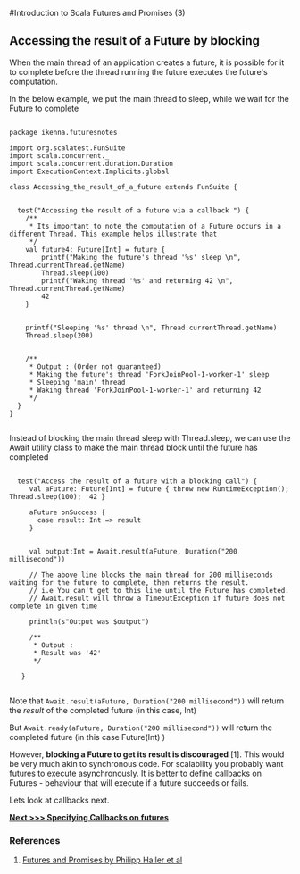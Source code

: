 


#Introduction to Scala Futures and Promises (3)

## Accessing the result of a Future by blocking

When the main thread of an application creates a future, it is possible for it to complete before the thread running the future executes the future's computation.

In the below example, we put the main thread to sleep, while we wait for the Future to complete

```

package ikenna.futuresnotes

import org.scalatest.FunSuite
import scala.concurrent._
import scala.concurrent.duration.Duration
import ExecutionContext.Implicits.global

class Accessing_the_result_of_a_future extends FunSuite {


  test("Accessing the result of a future via a callback ") {
    /**
     * Its important to note the computation of a Future occurs in a different Thread. This example helps illustrate that
     */
    val future4: Future[Int] = future {
        printf("Making the future's thread '%s' sleep \n", Thread.currentThread.getName)
        Thread.sleep(100)
        printf("Waking thread '%s' and returning 42 \n", Thread.currentThread.getName)
        42
    }


    printf("Sleeping '%s' thread \n", Thread.currentThread.getName)
    Thread.sleep(200)


    /**
     * Output : (Order not guaranteed)
     * Making the future's thread 'ForkJoinPool-1-worker-1' sleep
     * Sleeping 'main' thread
     * Waking thread 'ForkJoinPool-1-worker-1' and returning 42
     */
  }
}


```

Instead of blocking the main thread sleep with Thread.sleep, we can use the Await utility class to make the main thread block until the future has completed


```

  test("Access the result of a future with a blocking call") {
     val aFuture: Future[Int] = future { throw new RuntimeException(); Thread.sleep(100);  42 }

     aFuture onSuccess {
       case result: Int => result
     }


     val output:Int = Await.result(aFuture, Duration("200 millisecond"))

     // The above line blocks the main thread for 200 milliseconds waiting for the future to complete, then returns the result.
     // i.e You can't get to this line until the Future has completed.
     // Await.result will throw a TimeoutException if future does not complete in given time

     println(s"Output was $output")

     /**
      * Output :
      * Result was '42'
      */

   }


```

Note that `Await.result(aFuture, Duration("200 millisecond"))` will return the *result* of the completed future (in this case, Int)

But `Await.ready(aFuture, Duration("200 millisecond"))` will return the completed future (in this case Future(Int) )


However, **blocking a Future to get its result is discouraged** [1]. This would be very much akin to synchronous code. For scalability you probably want futures to execute asynchronously.
It is better to define callbacks on Futures - behaviour that will execute if a future succeeds or fails.

Lets look at callbacks next.

**[Next >>> Specifying Callbacks on futures](https://github.com/ikenna/scalafutures/blob/master/docs/4_Callbacks_on_futures.md)**

### References

1.  [Futures and Promises by Philipp Haller et al](http://docs.scala-lang.org/overviews/core/futures.html)



